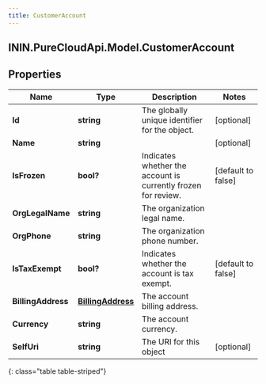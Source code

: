 ```yaml
---
title: CustomerAccount
---
```

## ININ.PureCloudApi.Model.CustomerAccount

## Properties

|Name | Type | Description | Notes|
|------------ | ------------- | ------------- | -------------|
| **Id** | **string** | The globally unique identifier for the object. | [optional] |
| **Name** | **string** |  | [optional] |
| **IsFrozen** | **bool?** | Indicates whether the account is currently frozen for review. | [default to false]|
| **OrgLegalName** | **string** | The organization legal name. | |
| **OrgPhone** | **string** | The organization phone number. | |
| **IsTaxExempt** | **bool?** | Indicates whether the account is tax exempt. | [default to false]|
| **BillingAddress** | [**BillingAddress**](BillingAddress.html) | The account billing address. | |
| **Currency** | **string** | The account currency. | |
| **SelfUri** | **string** | The URI for this object | [optional] |
{: class="table table-striped"}


